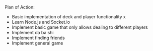 Plan of Action:
- Basic implementation of deck and player functionality x
- Learn Node.js and Socket.io
- Implement basic game that only allows dealing to different players
- Implement da ba shi
- Implement finding friends
- Implement general game
